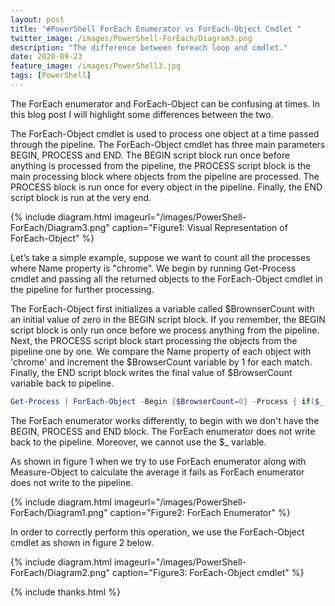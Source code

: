 ```yaml
---
layout: post
title: "#PowerShell ForEach Enumerator vs ForEach-Object Cmdlet "
twitter_image: /images/PowerShell-ForEach/Diagram3.png
description: "The difference between foreach loop and cmdlet."
date: 2020-09-23
feature_image: /images/PowerShell3.jpg
tags: [PowerShell]
---
```

The ForEach enumerator and ForEach-Object can be confusing at times. In this blog post I will highlight some differences between the two.
<!--more-->

The ForEach-Object cmdlet is used to process one object at a time passed through the pipeline. The ForEach-Object cmdlet has three main parameters BEGIN, PROCESS and END. The BEGIN script block run once before anything is processed from the pipeline, the PROCESS script block is the main processing block where objects from the pipeline are processed. The PROCESS block is run once for every object in the pipeline. Finally, the END script block is run at the very end.

{% include diagram.html imageurl="/images/PowerShell-ForEach/Diagram3.png" caption="Figure1: Visual Representation of ForEach-Object" %}

Let’s take a simple example, suppose we want to count all the processes where Name property is "chrome". We begin by running Get-Process cmdlet and passing all the returned objects to the ForEach-Object cmdlet in the pipeline for further processing. 

The ForEach-Object first initializes a variable called $BrownserCount with an initial value of zero in the BEGIN script block. If you remember, the BEGIN script block is only run once before we process anything from the pipeline. Next, the PROCESS script block start processing the objects from the pipeline one by one. We compare the Name property of each object with 'chrome' and increment the $BrowserCount variable by 1 for each match. Finally, the END script block writes the final value of $BrowserCount variable back to pipeline.

```PowerShell
Get-Process | ForEach-Object -Begin {$BrowserCount=0} -Process { if($_.Name -eq 'chrome'){$BrowserCount++} } -End {$BrowserCount}
```


The ForEach enumerator works differently, to begin with we don't have the BEGIN, PROCESS and END block. The ForEach enumerator does not write back to the pipeline. Moreover, we cannot use the $_ variable.

As shown in figure 1 when we try to use ForEach enumerator along with Measure-Object to calculate the average it fails as ForEach enumerator does not write to the pipeline.

{% include diagram.html imageurl="/images/PowerShell-ForEach/Diagram1.png" caption="Figure2: ForEach Enumerator" %}

In order to correctly perform this operation, we use the ForEach-Object cmdlet as shown in figure 2 below. 

{% include diagram.html imageurl="/images/PowerShell-ForEach/Diagram2.png" caption="Figure3: ForEach-Object cmdlet" %}

{% include thanks.html %}




